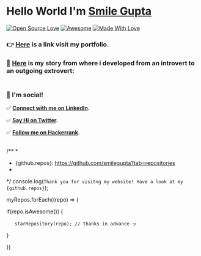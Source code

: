 # Hello World  I'm [Smile Gupta](https://github.com/smilegupta)

[![Open Source Love](https://badges.frapsoft.com/os/v2/open-source.svg?v=103)](https://github.com/smilegupta) [![Awesome](https://cdn.rawgit.com/sindresorhus/awesome/d7305f38d29fed78fa85652e3a63e154dd8e8829/media/badge.svg)](https://github.com/smilegupta) [![Made With Love](https://img.shields.io/badge/Made%20With-Love-orange.svg)](https://github.com/smilegupta)

### :point_right: [Here](https://smilegupta.github.io/smilegupta/) is a link visit my portfolio. 

### :handshake: [Here](https://fayz.in/stories/s/1569/0/?ckt_id=ZGL1ZGVk&title=Help_for_beginners_smile_gupta) is my story from where i developed from an introvert to an outgoing extrovert: <br><br>

### :wave: I'm social! <br>

:white_check_mark: **[Connect with me on LinkedIn](https://www.linkedin.com/in/smilegupta/).** <br>

:white_check_mark: **[Say Hi on Twitter](https://twitter.com/gupta_smile_).** <br>

:white_check_mark: **[Follow me on Hackerrank](https://www.hackerrank.com/smilegupta).** <br><br>

/**
 *
 * {github.repos}: https://github.com/smilegupta?tab=repositories
 *
 */
console.log(`Thank you for visitng my website! Have a look at my {github.repos}`);

myRepos.forEach((repo) => {

   if(repo.isAwesome()) {
   
       starRepository(repo); // thanks in advance ッ
   
   }

})



